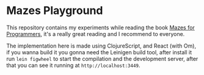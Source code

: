 # Mazes Playground

This repository contains my experiments while reading the book
[Mazes for Programmers](https://pragprog.com/book/jbmaze/mazes-for-programmers), it's a really great
reading and I recommend to everyone.

The implementation here is made using ClojureScript, and React (with Om), if you wanna build it you gonna need
the Leinigen build tool, after install it run `lein figwheel` to start the compilation and the development server,
after that you can see it running at `http://localhost:3449`.
